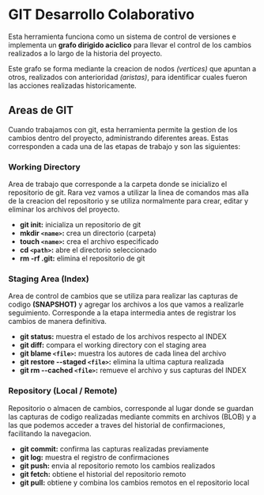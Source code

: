 # GIT Desarrollo Colaborativo

Esta herramienta funciona como un sistema de control de versiones e implementa un __grafo dirigido aciclico__ para llevar el control de los cambios realizados a lo largo de la historia del proyecto.

Este grafo se forma mediante la creacion de nodos _(vertices)_ que apuntan a otros, realizados con anterioridad _(aristas)_, para identificar cuales fueron las acciones realizadas historicamente.

## Areas de GIT

Cuando trabajamos con git, esta herramienta permite la gestion de los cambios dentro del proyecto, administrando diferentes areas. Estas corresponden a cada una de las etapas de trabajo y son las siguientes:

### Working Directory

Area de trabajo que corresponde a la carpeta donde se inicializo el repositorio de git. Rara vez vamos a utilizar la linea de comandos mas alla de la creacion del repositorio y se utiliza normalmente para crear, editar y eliminar los archivos del proyecto.

* __git init:__ inicializa un repositorio de git
* __mkdir `<name>`:__ crea un directorio (carpeta)
* __touch `<name>`:__ crea el archivo especificado
* __cd `<path>`:__ abre el directorio seleccionado
* __rm -rf .git:__ elimina el repositorio de git

### Staging Area (Index)

Area de control de cambios que se utiliza para realizar las capturas de codigo __(SNAPSHOT)__ y agregar los archivos a los que vamos a realizarle seguimiento. Corresponde a la etapa intermedia antes de registrar los cambios de manera definitiva.

* __git status:__ muestra el estado de los archivos respecto al INDEX
* __git diff:__ compara el working directory con el staging area
* __git blame `<file>`:__ muestra los autores de cada linea del archivo
* __git restore --staged `<file>`:__ elimina la ultima captura realizada
* __git rm --cached `<file>`:__ remueve el archivo y sus capturas del INDEX

### Repository (Local / Remote)

Repositorio o almacen de cambios, corresponde al lugar donde se guardan las capturas de codigo realizadas mediante commits en archivos (BLOB) y a las que podemos acceder a traves del historial de confirmaciones, facilitando la navegacion.

* __git commit:__ confirma las capturas realizadas previamente
* __git log:__ muestra el registro de confirmaciones
* __git push:__ envia al repositorio remoto los cambios realizados
* __git fetch:__ obtiene el historial del repositorio remoto
* __git pull:__ obtiene y combina los cambios remotos en el repositorio local
